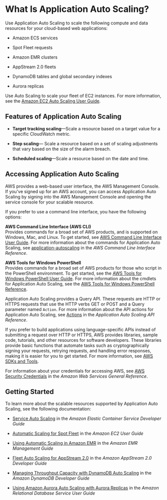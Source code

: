 # What Is Application Auto Scaling?<a name="what-is-application-auto-scaling"></a>

Use Application Auto Scaling to scale the following compute and data resources for your cloud\-based web applications:

+ Amazon ECS services

+ Spot Fleet requests

+ Amazon EMR clusters

+ AppStream 2\.0 fleets

+ DynamoDB tables and global secondary indexes

+ Aurora replicas

Use Auto Scaling to scale your fleet of EC2 instances\. For more information, see the [Amazon EC2 Auto Scaling User Guide](http://docs.aws.amazon.com/autoscaling/ec2/userguide/)\.

## Features of Application Auto Scaling<a name="features"></a>

+ **Target tracking scaling**—Scale a resource based on a target value for a specific CloudWatch metric\.

+ **Step scaling**— Scale a resource based on a set of scaling adjustments that vary based on the size of the alarm breach\.

+ **Scheduled scaling**—Scale a resource based on the date and time\.

## Accessing Application Auto Scaling<a name="access"></a>

AWS provides a web\-based user interface, the AWS Management Console\. If you've signed up for an AWS account, you can access Application Auto Scaling by signing into the AWS Management Console and opening the service console for your scalable resource\.

If you prefer to use a command line interface, you have the following options:

**AWS Command Line Interface \(AWS CLI\)**  
Provides commands for a broad set of AWS products, and is supported on Windows, Mac, and Linux\. To get started, see [AWS Command Line Interface User Guide](http://docs.aws.amazon.com/cli/latest/userguide/)\. For more information about the commands for Application Auto Scaling, see [application\-autoscaling](http://docs.aws.amazon.com/cli/latest/reference/application-autoscaling/) in the *AWS Command Line Interface Reference*\.

**AWS Tools for Windows PowerShell**  
Provides commands for a broad set of AWS products for those who script in the PowerShell environment\. To get started, see the [AWS Tools for Windows PowerShell User Guide](http://docs.aws.amazon.com/powershell/latest/userguide/)\. For more information about the cmdlets for Application Auto Scaling, see the [AWS Tools for Windows PowerShell Reference](http://docs.aws.amazon.com/powershell/latest/reference/)\.

Application Auto Scaling provides a Query API\. These requests are HTTP or HTTPS requests that use the HTTP verbs GET or POST and a Query parameter named `Action`\. For more information about the API actions for Application Auto Scaling, see [Actions](http://docs.aws.amazon.com/autoscaling/application/APIReference/API_Operations.html) in the *Application Auto Scaling API Reference*\.

If you prefer to build applications using language\-specific APIs instead of submitting a request over HTTP or HTTPS, AWS provides libraries, sample code, tutorials, and other resources for software developers\. These libraries provide basic functions that automate tasks such as cryptographically signing your requests, retrying requests, and handling error responses, making it is easier for you to get started\. For more information, see [AWS SDKs and Tools](http://aws.amazon.com/tools/)\.

For information about your credentials for accessing AWS, see [AWS Security Credentials](http://docs.aws.amazon.com/general/latest/gr/aws-security-credentials.html) in the *Amazon Web Services General Reference*\.

## Getting Started<a name="getting-started"></a>

To learn more about the scalable resources supported by Application Auto Scaling, see the following documentation:

+ [Service Auto Scaling](http://docs.aws.amazon.com/AmazonECS/latest/developerguide/service-auto-scaling.html) in the *Amazon Elastic Container Service Developer Guide*

+ [Automatic Scaling for Spot Fleet](http://docs.aws.amazon.com/AWSEC2/latest/UserGuide/spot-fleet-automatic-scaling.html) in the *Amazon EC2 User Guide*

+ [Using Automatic Scaling in Amazon EMR](http://docs.aws.amazon.com/emr/latest/ManagementGuide/emr-automatic-scaling.html) in the *Amazon EMR Management Guide*

+ [Fleet Auto Scaling for AppStream 2\.0](http://docs.aws.amazon.com/appstream2/latest/developerguide/autoscaling.html) in the *Amazon AppStream 2\.0 Developer Guide*

+ [Managing Throughput Capacity with DynamoDB Auto Scaling](http://docs.aws.amazon.com/amazondynamodb/latest/developerguide/AutoScaling.html) in the *Amazon DynamoDB Developer Guide*

+ [Using Amazon Aurora Auto Scaling with Aurora Replicas](http://docs.aws.amazon.com/AmazonRDS/latest/UserGuide/Aurora.Integrating.AutoScaling.html) in the *Amazon Relational Database Service User Guide*